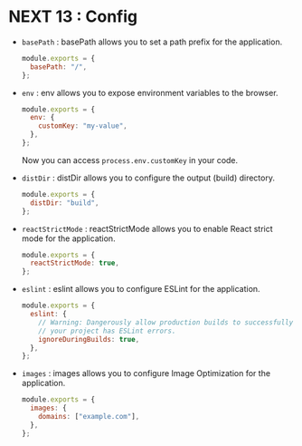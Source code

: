 # NEXT 13 : Config

- `basePath` : basePath allows you to set a path prefix for the application.

  ```javascript
  module.exports = {
    basePath: "/",
  };
  ```

- `env` : env allows you to expose environment variables to the browser.

  ```javascript
  module.exports = {
    env: {
      customKey: "my-value",
    },
  };
  ```

  Now you can access `process.env.customKey` in your code.

- `distDir` : distDir allows you to configure the output (build) directory.

  ```javascript
  module.exports = {
    distDir: "build",
  };
  ```

- `reactStrictMode` : reactStrictMode allows you to enable React strict mode for the application.

  ```javascript
  module.exports = {
    reactStrictMode: true,
  };
  ```

- `eslint` : eslint allows you to configure ESLint for the application.

  ```javascript
  module.exports = {
    eslint: {
      // Warning: Dangerously allow production builds to successfully complete even if
      // your project has ESLint errors.
      ignoreDuringBuilds: true,
    },
  };
  ```

- `images` : images allows you to configure Image Optimization for the application.

  ```javascript
  module.exports = {
    images: {
      domains: ["example.com"],
    },
  };
  ```
